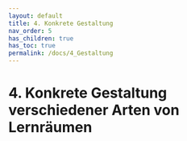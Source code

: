 ```yaml
---
layout: default
title: 4. Konkrete Gestaltung
nav_order: 5
has_children: true
has_toc: true
permalink: /docs/4_Gestaltung
---
```


# 4. Konkrete Gestaltung verschiedener Arten von Lernräumen
